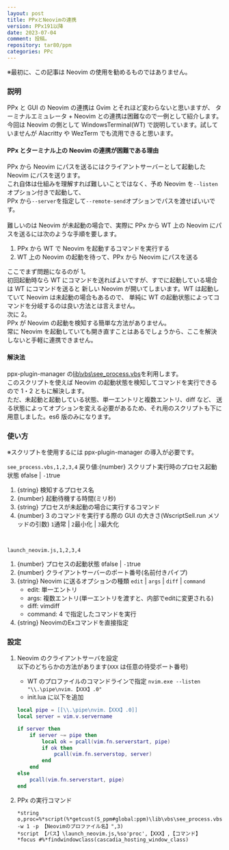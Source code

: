 ```yaml
---
layout: post
title: PPxとNeovimの連携
version: PPx191以降
date: 2023-07-04
comment: 投稿。
repository: tar80/ppm
categories: PPc
---
```


※最初に、この記事は Neovim の使用を勧めるものではありません。

### 説明

PPx と GUI の Neovim の連携は Gvim とそれほど変わらないと思いますが、
ターミナルエミュレータ + Neovim との連携は困難なので一例として紹介します。
今回は Neovim の側として WindowsTerminal(WT) で説明しています。試していませんが
Alacritty や WezTerm でも流用できると思います。

#### PPx とターミナル上の Neovim の連携が困難である理由

PPx から Neovim にパスを送るにはクライアントサーバーとして起動した Neovim にパスを送ります。  
これ自体は仕組みを理解すれば難しいことではなく、予め Neovim を`--listen`オプション付きで起動して、  
PPx から`--server`を指定して`--remote-send`オプションでパスを渡せばいいです。  
<BR>
難しいのは Neovim が未起動の場合で、実際に PPx から WT 上の Neovim にパスを送るには次のような手順を要します。

1. PPx から WT で Neovim を起動するコマンドを実行する
1. WT 上の Neovim の起動を待って、PPx から Neovim にパスを送る

ここでまず問題になるのが 1。  
初回起動時なら WT にコマンドを送ればよいですが、すでに起動している場合は WT にコマンドを送ると
新しい Neovim が開いてしまいます。WT は起動していて Neovim は未起動の場合もあるので、
単純に WT の起動状態によってコマンドを分岐するのは良い方法とは言えません。
<BR>
次に 2。  
PPx が Neovim の起動を検知する簡単な方法がありません。  
常に Neovim を起動していても開き直すことはあるでしょうから、ここを解決しないと手軽に連携できません。

#### 解決法

ppx-plugin-manager の[lib\vbs\see_process.vbs](https://github.com/tar80/ppm/blob/main/lib/vbs/see_process.vbs)を利用します。  
このスクリプトを使えば Neovim の起動状態を検知してコマンドを実行できるので 1・2 ともに解決します。  
ただ、未起動と起動している状態、単一エントリと複数エントリ、diff など、
送る状態によってオプションを変える必要があるため、それ用のスクリプトも下に用意しました。es6 版のみになります。

### 使い方

※スクリプトを使用するには ppx-plugin-manager の導入が必要です。

`see_process.vbs,1,2,3,4` 戻り値:{number} スクリプト実行時のプロセス起動状態 `0`false \| `-1`true

1. {string} 検知するプロセス名
2. {number} 起動待機する時間(ミリ秒)
3. {string} プロセスが未起動の場合に実行するコマンド
4. {number} 3 のコマンドを実行する際の GUI の大きさ(WscriptSell.run メソッドの引数) `1`通常 \| `2`最小化 \| `3`最大化

<BR>

`launch_neovim.js,1,2,3,4`

1. {number} プロセスの起動状態 `0`false \| `-1`true
2. {number} クライアントサーバーのポート番号(名前付きパイプ)
3. {string} Neovim に送るオプションの種類 `edit` \| `args` \| `diff` \| `command`
   - edit: 単一エントリ
   - args: 複数エントリ(単一エントリを渡すと、内部でeditに変更される)
   - diff: vimdiff
   - command: 4 で指定したコマンドを実行
4. {string} NeovimのExコマンドを直接指定

### 設定

1. Neovim のクライアントサーバを設定  
   以下のどちらかの方法があります(`XXX` は任意の待受ポート番号)

   - WT のプロファイルのコマンドラインで指定 `nvim.exe --listen "\\.\pipe\nvim.【XXX】.0"`
   - init.lua に以下を追加

   ```lua
   local pipe = [[\\.\pipe\nvim.【XXX】.0]]
   local server = vim.v.servername

   if server then
       if server ~= pipe then
           local ok = pcall(vim.fn.serverstart, pipe)
           if ok then
               pcall(vim.fn.serverstop, server)
           end
       end
   else
       pcall(vim.fn.serverstart, pipe)
   end
   ```

2. PPx の実行コマンド
   ```text
   *string o,proc=%*script(%*getcust(S_ppm#global:ppm)\lib\vbs\see_process.vbs,nvim.exe,9000,"wt -w 1 -p 【Neovimのプロファイル名】",3)
   *script 【パス】\launch_neovim.js,%so'proc',【XXX】,【コマンド】
   *focus #%*findwindowclass(cascadia_hosting_window_class)
   ```

<script src="https://gist.github.com/tar80/c4542a656e9733271bffcba6bb5e7dac.js"></script>
